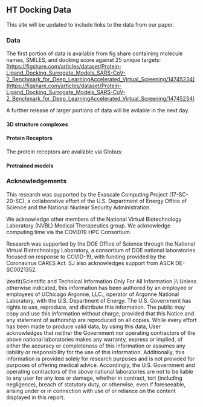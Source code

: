 ## HT Docking Data
This site will be updated to include links to the data from our paper.


### Data
The first portion of data is available from fig share containing molecule names, SMILES, and docking score against 25 unique targets: [https://figshare.com/articles/dataset/Protein-Ligand_Docking_Surrogate_Models_SARS-CoV-2_Benchmark_for_Deep_LearningAccelerated_Virtual_Screening/14745234](https://figshare.com/articles/dataset/Protein-Ligand_Docking_Surrogate_Models_SARS-CoV-2_Benchmark_for_Deep_LearningAccelerated_Virtual_Screening/14745234)

A further release of larger portions of data will be avilable in the next day. 

#### 3D structure complexes

#### Protein Receptors 
The protein receptors are available via Globus: 

#### Pretrained models


### Acknowledgements
This research was supported by the Exascale Computing Project (17-SC-20-SC), a collaborative effort of the U.S. Department of Energy Office of Science and the National Nuclear Security Administration.

We acknowledge other members of the National Virtual Biotechnology Laboratory (NVBL) Medical Therapeutics group. We acknowledge computing time via the COVID19 HPC Consortium.

Research was supported by the DOE Office of Science through the National Virtual Biotechnology Laboratory, a consortium of DOE national laboratories focused on response to COVID-19, with funding provided by the Coronavirus CARES Act.  SJ also acknowledges support from ASCR DE-SC0021352.

\textit{Scientific and Technical Information Only For All Information.}\\
Unless otherwise indicated, this information has been authored by an employee or employees of UChicago Argonne, LLC., operator of Argonne National Laboratory, with the U.S. Department of Energy. The U.S. Government has rights to use, reproduce, and distribute this information. The public may copy and use this information without charge, provided that this Notice and any statement of authorship are reproduced on all copies.
While every effort has been made to produce valid data, by using this data, User acknowledges that neither the Government nor operating contractors of the above national laboratories makes any warranty, express or implied, of either the accuracy or completeness of this information or assumes any liability or responsibility for the use of this information. Additionally, this information is provided solely for research purposes and is not provided for purposes of offering medical advice. Accordingly, the U.S. Government and operating contractors of the above national laboratories are not to be liable to any user for any loss or damage, whether in contract, tort (including negligence), breach of statutory duty, or otherwise, even if foreseeable, arising under or in connection with use of or reliance on the content displayed in this report.


